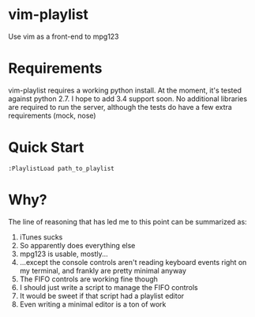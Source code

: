 # vim-playlist
Use vim as a front-end to mpg123

# Requirements
vim-playlist requires a working python install.  At the moment, it's tested
against python 2.7.  I hope to add 3.4 support soon.  No additional libraries
are required to run the server, although the tests do have a few extra
requirements (mock, nose)

# Quick Start
    :PlaylistLoad path_to_playlist

# Why?
The line of reasoning that has led me to this point can be summarized as:

 1. iTunes sucks
 1. So apparently does everything else
 1. mpg123 is usable, mostly...
 1. ...except the console controls aren't reading keyboard events right on my
    terminal, and frankly are pretty minimal anyway
 1. The FIFO controls are working fine though
 1. I should just write a script to manage the FIFO controls
 1. It would be sweet if that script had a playlist editor
 1. Even writing a minimal editor is a ton of work
